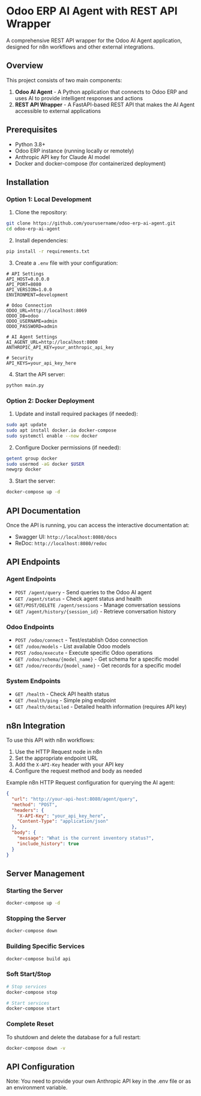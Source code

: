 # Odoo ERP AI Agent with REST API Wrapper

A comprehensive REST API wrapper for the Odoo AI Agent application, designed for n8n workflows and other external integrations.

## Overview

This project consists of two main components:

1. **Odoo AI Agent** - A Python application that connects to Odoo ERP and uses AI to provide intelligent responses and actions
2. **REST API Wrapper** - A FastAPI-based REST API that makes the AI Agent accessible to external applications

## Prerequisites

- Python 3.8+
- Odoo ERP instance (running locally or remotely)
- Anthropic API key for Claude AI model
- Docker and docker-compose (for containerized deployment)

## Installation

### Option 1: Local Development

1. Clone the repository:
```bash
git clone https://github.com/yourusername/odoo-erp-ai-agent.git
cd odoo-erp-ai-agent
```

2. Install dependencies:
```bash
pip install -r requirements.txt
```

3. Create a `.env` file with your configuration:
```
# API Settings
API_HOST=0.0.0.0
API_PORT=8080
API_VERSION=1.0.0
ENVIRONMENT=development

# Odoo Connection
ODOO_URL=http://localhost:8069
ODOO_DB=odoo
ODOO_USERNAME=admin
ODOO_PASSWORD=admin

# AI Agent Settings
AI_AGENT_URL=http://localhost:8000
ANTHROPIC_API_KEY=your_anthropic_api_key

# Security
API_KEYS=your_api_key_here
```

4. Start the API server:
```bash
python main.py
```

### Option 2: Docker Deployment

1. Update and install required packages (if needed):
```bash
sudo apt update
sudo apt install docker.io docker-compose
sudo systemctl enable --now docker
```

2. Configure Docker permissions (if needed):
```bash
getent group docker
sudo usermod -aG docker $USER
newgrp docker
```

3. Start the server:
```bash
docker-compose up -d
```

## API Documentation

Once the API is running, you can access the interactive documentation at:

- Swagger UI: `http://localhost:8080/docs`
- ReDoc: `http://localhost:8080/redoc`

## API Endpoints

### Agent Endpoints

- `POST /agent/query` - Send queries to the Odoo AI agent
- `GET /agent/status` - Check agent status and health
- `GET/POST/DELETE /agent/sessions` - Manage conversation sessions
- `GET /agent/history/{session_id}` - Retrieve conversation history

### Odoo Endpoints

- `POST /odoo/connect` - Test/establish Odoo connection
- `GET /odoo/models` - List available Odoo models
- `POST /odoo/execute` - Execute specific Odoo operations
- `GET /odoo/schema/{model_name}` - Get schema for a specific model
- `GET /odoo/records/{model_name}` - Get records for a specific model

### System Endpoints

- `GET /health` - Check API health status
- `GET /health/ping` - Simple ping endpoint
- `GET /health/detailed` - Detailed health information (requires API key)

## n8n Integration

To use this API with n8n workflows:

1. Use the HTTP Request node in n8n
2. Set the appropriate endpoint URL
3. Add the `X-API-Key` header with your API key
4. Configure the request method and body as needed

Example n8n HTTP Request configuration for querying the AI agent:

```json
{
  "url": "http://your-api-host:8080/agent/query",
  "method": "POST",
  "headers": {
    "X-API-Key": "your_api_key_here",
    "Content-Type": "application/json"
  },
  "body": {
    "message": "What is the current inventory status?",
    "include_history": true
  }
}
```

## Server Management

### Starting the Server
```bash
docker-compose up -d
```

### Stopping the Server
```bash
docker-compose down
```

### Building Specific Services
```bash
docker-compose build api
```

### Soft Start/Stop
```bash
# Stop services
docker-compose stop

# Start services
docker-compose start
```

### Complete Reset
To shutdown and delete the database for a full restart:
```bash
docker-compose down -v
```

## API Configuration
Note: You need to provide your own Anthropic API key in the .env file or as an environment variable.